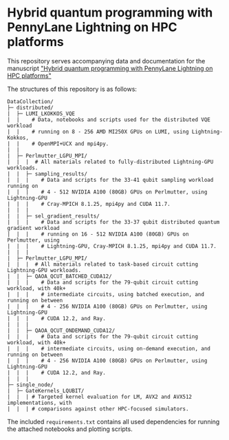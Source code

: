 # Hybrid quantum programming with PennyLane Lightning on HPC platforms

This repository serves accompanying data and documentation for the manuscript ["Hybrid quantum programming with PennyLane Lightning on HPC platforms"](https://arxiv.org/abs/2403.02512)

The structures of this repository is as follows:

```
DataCollection/
├─ distributed/
|  ├─ LUMI_LKOKKOS_VQE
|  |    # Data, notebooks and scripts used for the distributed VQE workload 
|  |    # running on 8 - 256 AMD MI250X GPUs on LUMI, using Lightning-Kokkos, 
|  |    # OpenMPI+UCX and mpi4py.
|  |
|  ├─ Perlmutter_LGPU_MPI/
|  |  |  # All materials related to fully-distributed Lightning-GPU workloads.
|  |  ├─ sampling_results/
|  |  |    # Data and scripts for the 33-41 qubit sampling workload running on 
|  |  |    # 4 - 512 NVIDIA A100 (80GB) GPUs on Perlmutter, using Lightning-GPU
|  |  |    # Cray-MPICH 8.1.25, mpi4py and CUDA 11.7.
|  |  |
|  |  ├─ sel_gradient_results/
|  |  |    # Data and scripts for the 33-37 qubit distributed quantum gradient workload 
|  |  |    # running on 16 - 512 NVIDIA A100 (80GB) GPUs on Perlmutter, using 
|  |  |    # Lightning-GPU, Cray-MPICH 8.1.25, mpi4py and CUDA 11.7.
|  |  |
|  ├─ Perlmutter_LGPU_MPI/
|  |  |  # All materials related to task-based circuit cutting Lightning-GPU workloads.
|  |  ├─ QAOA_QCUT_BATCHED_CUDA12/
|  |  |    # Data and scripts for the 79-qubit circuit cutting workload, with 40k+ 
|  |  |    # intermediate circuits, using batched execution, and running on between 
|  |  |    # 4 - 256 NVIDIA A100 (80GB) GPUs on Perlmutter, using Lightning-GPU
|  |  |    # CUDA 12.2, and Ray.
|  |  |
|  |  ├─ QAOA_QCUT_ONDEMAND_CUDA12/
|  |  |    # Data and scripts for the 79-qubit circuit cutting workload, with 40k+ 
|  |  |    # intermediate circuits, using on-demand execution, and running on between 
|  |  |    # 4 - 256 NVIDIA A100 (80GB) GPUs on Perlmutter, using Lightning-GPU
|  |  |    # CUDA 12.2, and Ray.
|  |  |
├─ single_node/
|  ├─ GateKernels_LQUBIT/
|  |  | # Targeted kernel evaluation for LM, AVX2 and AVX512 implementations, with 
|  |  | # comparisons against other HPC-focused simulators.
```

The included `requirements.txt` contains all used dependencies for running the attached notebooks and plotting scripts. 
